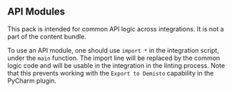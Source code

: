 ## API Modules
This pack is intended for common API logic across integrations. It is not a part of the content bundle.

To use an API module, one should use `import *` in the integration script, under the `main` function. 
The import line will be replaced by the common logic code and will be usable in the integration in the linting process.
Note that this prevents working with the `Export to Demisto` capability in the PyCharm plugin.
